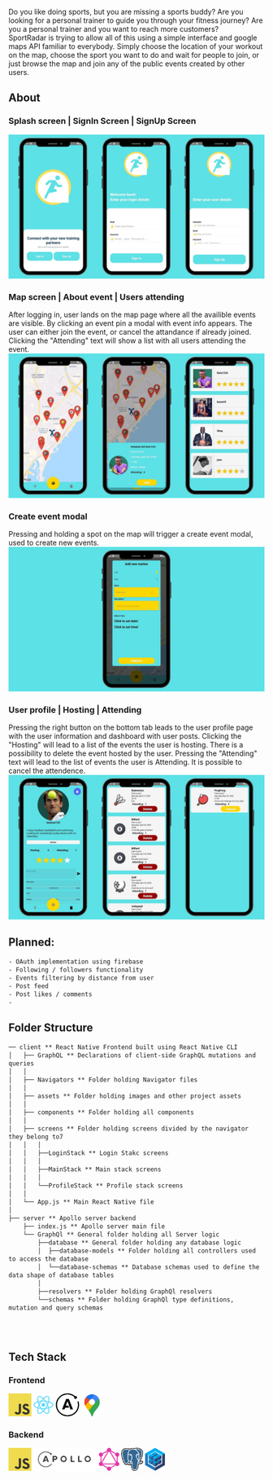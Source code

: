 Do you like doing sports, but you are missing a sports buddy? 
Are you looking for a personal trainer to guide you through your fitness journey?
Are you a personal trainer and you want to reach more customers?
<br>
SportRadar is trying to allow all of this using a simple interface and google maps API familiar to everybody.
Simply choose the location of your workout on the map, choose the sport you want to do and wait for people to join, or just 
browse the map and join any of the public events created by other users.
<br>

## About
### Splash screen | SignIn Screen | SignUp Screen
<img src="./ReadmeLogos/screens/login.jpg" height="auto">
<br>

### Map screen | About event | Users attending
After logging in, user lands on the map page where all the availible events are visible. By clicking an event pin a modal with event info appears. The user can either join the event, or cancel the attandance if already joined. Clicking the "Attending" text will show a list with all users attending the event.
<img src="./ReadmeLogos/screens/map.jpg" height="auto">
<br>
### Create event modal
Pressing and holding a spot on the map will trigger a create event modal, used to create new events.
<img src="./ReadmeLogos/screens/create.jpg" height="auto">
<br>
### User profile | Hosting | Attending
Pressing the right button on the bottom tab leads to the user profile page with the user information and dashboard with user posts. Clicking the "Hosting" will lead to a list of the events the user is hosting. There is a possibility to delete the event hosted by the user. Pressing the "Attending" text will lead to the list of events the user is Attending. It is possible to cancel the attendence. 
<img src="./ReadmeLogos/screens/profile.jpg" height="auto">

## Planned:
    - OAuth implementation using firebase
    - Following / followers functionality
    - Events filtering by distance from user
    - Post feed
    - Post likes / comments
    - 




## Folder Structure
```
── client ** React Native Frontend built using React Native CLI
│   ├── GraphQL ** Declarations of client-side GraphQL mutations and queries
│   │
│   ├── Navigators ** Folder holding Navigator files
│   │
│   ├── assets ** Folder holding images and other project assets
│   │
│   ├── components ** Folder holding all components
│   │
│   ├── screens ** Folder holding screens divided by the navigator they belong to7
│   │   │
│   │   ├──LoginStack ** Login Stakc screens
│   │   │
│   │   ├──MainStack ** Main stack screens
│   │   │
│   │   └──ProfileStack ** Profile stack screens
│   │
│   └── App.js ** Main React Native file
│
├── server ** Apollo server backend
    ├── index.js ** Apollo server main file
    └── GraphQl ** General folder holding all Server logic
        ├──database ** General folder holding any database logic
        │  ├──database-models ** Folder holding all controllers used to access the database
        │  └──database-schemas ** Database schemas used to define the data shape of database tables
        │
        ├──resolvers ** Folder holding GraphQl resolvers
        └──schemas ** Folder holding GraphQl type definitions, mutation and query schemas


```
<br>

## Tech Stack
### Frontend
<img src="./ReadmeLogos/frontEnd/javascript.svg" height="45px"> <img src="./ReadmeLogos/frontEnd/react.svg" height="45px"> <img src="./ReadmeLogos/frontEnd/apollo.svg" height="45px"> <img src="./ReadmeLogos/frontEnd/google-maps.svg" height="45px">
<br>
### Backend
<img src="./ReadmeLogos/backEnd/javascript.svg" height="45px"> <img src="./ReadmeLogos/backEnd/apollo.svg" height="45px"> <img src="./ReadmeLogos/backEnd/graphql.svg" height="45px"> <img src="./ReadmeLogos/backEnd/postgresql.svg" height="45px"> <img src="./ReadmeLogos/backEnd/sequelize.svg" height="45px">
 
